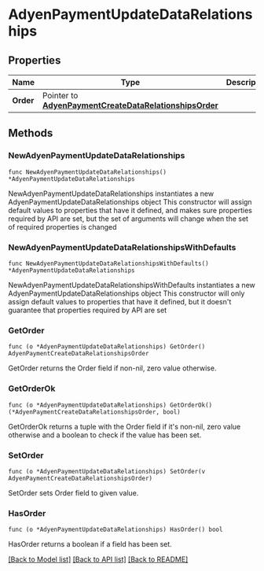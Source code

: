 # AdyenPaymentUpdateDataRelationships

## Properties

Name | Type | Description | Notes
------------ | ------------- | ------------- | -------------
**Order** | Pointer to [**AdyenPaymentCreateDataRelationshipsOrder**](AdyenPaymentCreateDataRelationshipsOrder.md) |  | [optional] 

## Methods

### NewAdyenPaymentUpdateDataRelationships

`func NewAdyenPaymentUpdateDataRelationships() *AdyenPaymentUpdateDataRelationships`

NewAdyenPaymentUpdateDataRelationships instantiates a new AdyenPaymentUpdateDataRelationships object
This constructor will assign default values to properties that have it defined,
and makes sure properties required by API are set, but the set of arguments
will change when the set of required properties is changed

### NewAdyenPaymentUpdateDataRelationshipsWithDefaults

`func NewAdyenPaymentUpdateDataRelationshipsWithDefaults() *AdyenPaymentUpdateDataRelationships`

NewAdyenPaymentUpdateDataRelationshipsWithDefaults instantiates a new AdyenPaymentUpdateDataRelationships object
This constructor will only assign default values to properties that have it defined,
but it doesn't guarantee that properties required by API are set

### GetOrder

`func (o *AdyenPaymentUpdateDataRelationships) GetOrder() AdyenPaymentCreateDataRelationshipsOrder`

GetOrder returns the Order field if non-nil, zero value otherwise.

### GetOrderOk

`func (o *AdyenPaymentUpdateDataRelationships) GetOrderOk() (*AdyenPaymentCreateDataRelationshipsOrder, bool)`

GetOrderOk returns a tuple with the Order field if it's non-nil, zero value otherwise
and a boolean to check if the value has been set.

### SetOrder

`func (o *AdyenPaymentUpdateDataRelationships) SetOrder(v AdyenPaymentCreateDataRelationshipsOrder)`

SetOrder sets Order field to given value.

### HasOrder

`func (o *AdyenPaymentUpdateDataRelationships) HasOrder() bool`

HasOrder returns a boolean if a field has been set.


[[Back to Model list]](../README.md#documentation-for-models) [[Back to API list]](../README.md#documentation-for-api-endpoints) [[Back to README]](../README.md)


